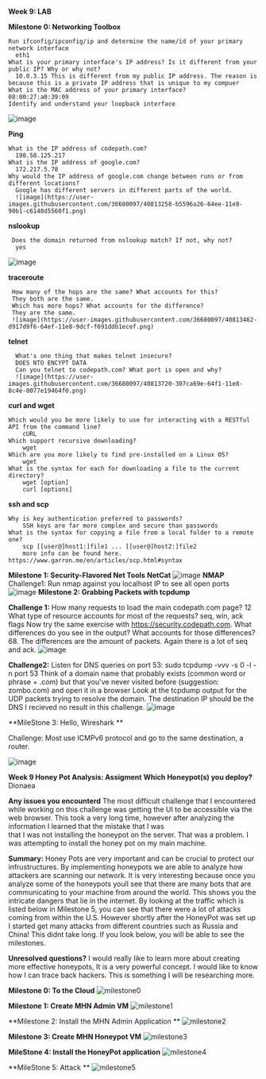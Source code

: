 **Week 9: LAB**

**Milestone 0: Networking Toolbox**

    Run ifconfig/ipconfig/ip and determine the name/id of your primary network interface
      eth1
    What is your primary interface's IP address? Is it different from your public IP? Why or why not?
      10.0.3.15 This is different from my public IP address. The reason is because this is a private IP address that is unique to my compuer
    What is the MAC address of your primary interface?
    08:00:27:a0:39:09
    Identify and understand your loopback interface
![image](https://user-images.githubusercontent.com/36680097/40812285-e20f9874-64e9-11e8-9140-056bc0d1b168.png)

  **Ping**
  
    What is the IP address of codepath.com?
      198.58.125.217
    What is the IP address of google.com?
      172.217.5.78
    Why would the IP address of google.com change between runs or from different locations?
      Google has different servers in different parts of the world.
      ![image](https://user-images.githubusercontent.com/36680097/40813258-b5596a26-64ee-11e8-90b1-c6148d5560f1.png)

   **nslookup**
   
     Does the domain returned from nslookup match? If not, why not?
      yes
![image](https://user-images.githubusercontent.com/36680097/40813312-fab5be12-64ee-11e8-98f3-8486ef1e9afe.png)

   **traceroute**
   
     How many of the hops are the same? What accounts for this?
     They both are the same.
     Which has more hops? What accounts for the difference?
     They are the same.
     ![image](https://user-images.githubusercontent.com/36680097/40813462-d917d9f6-64ef-11e8-9dcf-f691ddb1ecef.png)
     
   **telnet**
   
      What's one thing that makes telnet insecure?
      DOES NTO ENCYPT DATA
      Can you telnet to codepath.com? What port is open and why?
      ![image](https://user-images.githubusercontent.com/36680097/40813720-307ca69e-64f1-11e8-8c4e-0077e19464f0.png)
   
   **curl and wget**
   
    Which would you be more likely to use for interacting with a RESTful API from the command line?
        cURL
    Which support recursive downloading?
        wget
    Which are you more likely to find pre-installed on a Linux OS?
        wget
    What is the syntax for each for downloading a file to the current directory?
        wget [option]  
        curl [options]
 
   **ssh and scp**
   
    Why is key authentication preferred to passwords?
        SSH keys are far more complex and secure than passwords
    What is the syntax for copying a file from a local folder to a remote one?
        scp [[user@]host1:]file1 ... [[user@]host2:]file2
        more info can be found here. https://www.garron.me/en/articles/scp.html#syntax
**Milestone 1: Security-Flavored Net Tools**
    **NetCat**
        ![image](https://user-images.githubusercontent.com/36680097/40815072-cbe5465c-64f8-11e8-9c65-d7f213aee40b.png)
    **NMAP**
        Challenge1: Run nmap against you localhost IP to see all open ports
            ![image](https://user-images.githubusercontent.com/36680097/40815216-b1321cc6-64f9-11e8-8a5b-fd30d238d69c.png)
 **Milestone 2: Grabbing Packets with tcpdump**  
 
   **Challenge 1:**
    How many requests to load the main codepath.com page?
        12
    What type of resource accounts for most of the requests?
        seq, win, ack flags
    Now try the same exercise with https://security.codepath.com. What differences do you see in the output? What accounts for           those differences?
    68. The differences are the amount of packets. Again there is a lot of seq and ack.
    ![image](https://user-images.githubusercontent.com/36680097/40816057-953e5bbe-64ff-11e8-8ed0-b7dd3434874b.png)
    
   **Challenge2:** 
    Listen for DNS queries on port 53: sudo tcpdump -vvv -s 0 -l -n port 53
    Think of a domain name that probably exists (common word or phrase + .com) but that you've never visited before (suggestion:                    zombo.com) and open it in a browser
    Look at the tcpdump output for the UDP packets trying to resolve the domain. The destination IP should be the DNS
        I recieved no result in this challenge.
        ![image](https://user-images.githubusercontent.com/36680097/40816208-6d2e0f9c-6500-11e8-9e7c-214918a6b853.png)
        
**MileStone 3: Hello, Wireshark ** 

   Challenge: Most use ICMPv6 protocol and go to the same destination, a router.
   
   ![image](https://user-images.githubusercontent.com/36680097/40816609-b8653f2e-6502-11e8-941e-1915ff996946.png)

   
        
    


**Week 9 Honey Pot Analysis: Assigment**
**Which Honeypot(s) you deploy?**
Dionaea

**Any issues you encounterd**
The most difficult challenge that I encountered while working on this challenge was getting the UI to be accessible via the 
web browser. This took a very long time, however after analyzing the information I learned that the mistake that I was  
that I was not installing the honeypot on the server. That was a problem. I was attempting to install the honey pot on my 
main machine. 

**Summary:**
Honey Pots are very important and can be crucial to protect our infrustructures. By implementing honeypots we are able to analyze 
how attackers are scanning our network. It is very interesting because once you analyze some of the honeypots youll see that 
there are many bots that are communicating to your machine from around the world. This shows you the intricate dangers that lie
in the internet. 
By looking at the traffic which is listed below in Milestone 5, you can see that there were a lot of attacks coming from within the
U.S. However shortly after the HoneyPot was set up I started get many attacks from different countries such as  Russia and China!
This didnt take long. 
If you look below, you will be able to see the milestones.

**Unresolved questions?**
I would really like to learn more about creating more effective honeypots, It is a very powerful concept. I would like to know
how I can trace back hackers. This is something I will be researching more.

**Milestone 0: To the Cloud**
![milestone0](https://user-images.githubusercontent.com/36680097/40676508-c077835e-632f-11e8-8e36-5e9b03ee30af.png)

**Milestone 1: Create MHN Admin VM**
![milestone1](https://user-images.githubusercontent.com/36680097/40676657-3ce19ed4-6330-11e8-9d1f-c86745bcac87.gif)

**Milestone 2: Install the MHN Admin Application **
![milestone2](https://user-images.githubusercontent.com/36680097/40805241-7cb3ff22-64d2-11e8-86ea-2cb4e45f6297.png) 

**Milestone 3: Create MHN Honeypot VM**
![milestone3](https://user-images.githubusercontent.com/36680097/40805183-50dbdf32-64d2-11e8-9484-1c86a9c9c7b1.png)

**MileStone 4: Install the HoneyPot application**
![milestone4](https://user-images.githubusercontent.com/36680097/40805521-5ee65002-64d3-11e8-8796-f7c536cd14dd.png) 

**MileStone 5: Attack **
![milestone5](https://user-images.githubusercontent.com/36680097/40806064-38cc767e-64d5-11e8-981e-0627e507b97b.png)


